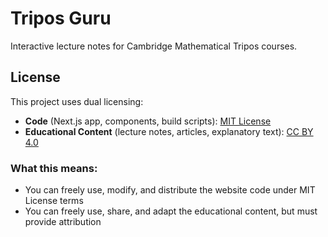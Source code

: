 # Tripos Guru

Interactive lecture notes for Cambridge Mathematical Tripos courses.

## License

This project uses dual licensing:

- **Code** (Next.js app, components, build scripts): [MIT License](LICENSE)
- **Educational Content** (lecture notes, articles, explanatory text): [CC BY 4.0](LICENSE-CONTENT)

### What this means:
- You can freely use, modify, and distribute the website code under MIT License terms
- You can freely use, share, and adapt the educational content, but must provide attribution